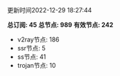 更新时间2022-12-29 18:27:44

**总订阅: 45**
**总节点: 989**
**有效节点: 242**
- v2ray节点: 186
- ssr节点: 5
- ss节点: 41
- trojan节点: 10
